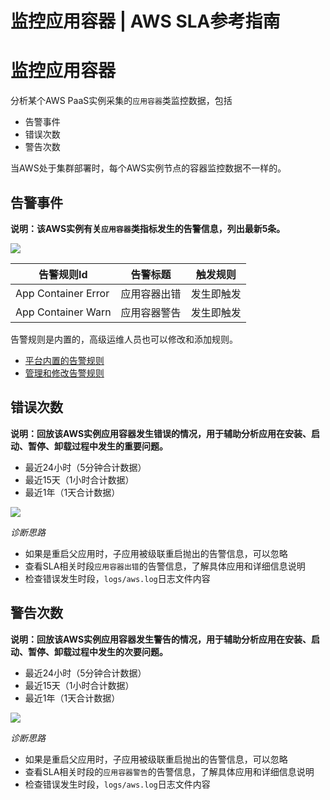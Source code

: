 # 监控应用容器 | AWS SLA参考指南

# 监控应用容器

分析某个AWS PaaS实例采集的`应用容器`类监控数据，包括

  * 告警事件
  * 错误次数
  * 警告次数

当AWS处于集群部署时，每个AWS实例节点的容器监控数据不一样的。

## 告警事件

**说明：该AWS实例有关`应用容器`类指标发生的告警信息，列出最新5条。**

![](https://docs.awspaas.com/reference-guide/aws-paas-sla-reference-guide/aws_sla_management/81.png)

告警规则Id | 告警标题 | 触发规则  
---|---|---  
App Container Error | 应用容器出错 | 发生即触发  
App Container Warn | 应用容器警告 | 发生即触发  
  
告警规则是内置的，高级运维人员也可以修改和添加规则。

  * [平台内置的告警规则](<../appendix1/alarm_rules.html>)
  * [管理和修改告警规则](<setting.html>)

## 错误次数

**说明：回放该AWS实例应用容器发生错误的情况，用于辅助分析应用在安装、启动、暂停、卸载过程中发生的重要问题。**

  * 最近24小时（5分钟合计数据）
  * 最近15天（1小时合计数据）
  * 最近1年（1天合计数据）

![](https://docs.awspaas.com/reference-guide/aws-paas-sla-reference-guide/aws_sla_management/82.png)

_诊断思路_

  * 如果是重启父应用时，子应用被级联重启抛出的告警信息，可以忽略
  * 查看SLA相关时段`应用容器出错`的告警信息，了解具体应用和详细信息说明
  * 检查错误发生时段，`logs/aws.log`日志文件内容

## 警告次数

**说明：回放该AWS实例应用容器发生警告的情况，用于辅助分析应用在安装、启动、暂停、卸载过程中发生的次要问题。**

  * 最近24小时（5分钟合计数据）
  * 最近15天（1小时合计数据）
  * 最近1年（1天合计数据）

![](https://docs.awspaas.com/reference-guide/aws-paas-sla-reference-guide/aws_sla_management/83.png)

_诊断思路_

  * 如果是重启父应用时，子应用被级联重启抛出的告警信息，可以忽略
  * 查看SLA相关时段的`应用容器警告`的告警信息，了解具体应用和详细信息说明
  * 检查错误发生时段，`logs/aws.log`日志文件内容